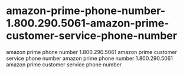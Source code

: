 # amazon-prime-phone-number-1.800.290.5061-amazon-prime-customer-service-phone-number
amazon prime phone number 1.800.290.5061 amazon prime customer service phone number amazon prime phone number 1.800.290.5061 amazon prime customer service phone number
